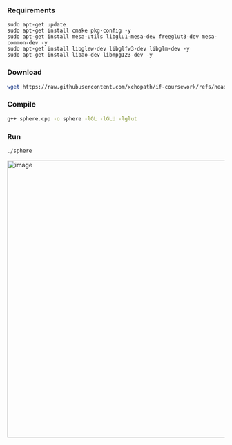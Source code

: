 
### Requirements

```
sudo apt-get update
sudo apt-get install cmake pkg-config -y
sudo apt-get install mesa-utils libglu1-mesa-dev freeglut3-dev mesa-common-dev -y
sudo apt-get install libglew-dev libglfw3-dev libglm-dev -y
sudo apt-get install libao-dev libmpg123-dev -y
```

### Download

```sh
wget https://raw.githubusercontent.com/xchopath/if-coursework/refs/heads/master/grafika-komputer/OpenGL/sphere.cpp
```

### Compile

```sh
g++ sphere.cpp -o sphere -lGL -lGLU -lglut
```

### Run

```sh
./sphere
```

<img width="809" height="641" alt="image" src="https://github.com/user-attachments/assets/16cee2f1-9842-47bc-814f-fe6a75bc7b20" />
